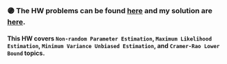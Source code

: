 ### :purple_circle: **The HW problems can be found [here](https://github.com/fnoorzad/Detection-and-Estimation-Theory/blob/b31770132b00e3c5cc6afb69874934c4039c0b26/HW/7/HW%207.pdf) and my solution are [here](https://github.com/fnoorzad/Detection-and-Estimation-Theory/blob/b31770132b00e3c5cc6afb69874934c4039c0b26/HW/7/My%20Solution%207.pdf)**.

#### This HW covers ```Non-random Parameter Estimation```, ```Maximum Likelihood Estimation```, ```Minimum Variance Unbiased Estimation```, and ```Cramer-Rao Lower Bound``` topics. 


